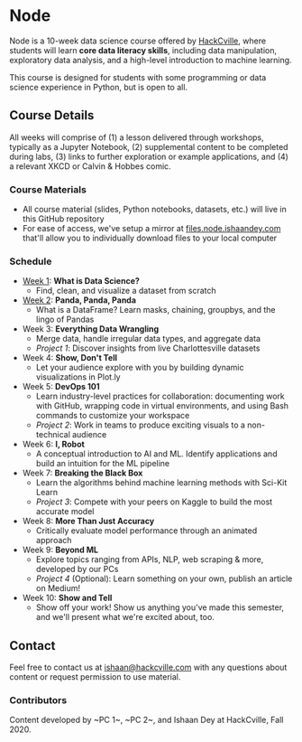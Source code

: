 # Node

Node is a 10-week data science course offered by [HackCville](https://hackcville.com/), where students will learn **core data literacy skills**, including data manipulation, exploratory data analysis, and a high-level introduction to machine learning. 

This course is designed for students with some programming or data science experience in Python, but is open to all. 

## Course Details 
All weeks will comprise of (1) a lesson delivered through workshops, typically as a Jupyter Notebook, (2) supplemental content to be completed during labs, (3) links to further exploration or example applications, and (4) a relevant XKCD or Calvin & Hobbes comic. 

### Course Materials
- All course material (slides, Python notebooks, datasets, etc.) will live in this GitHub repository
- For ease of access, we've setup a mirror at [files.node.ishaandey.com](https://files.node.ishaandey.com/) that'll allow you to individually download files to your local computer 

### Schedule
- [Week 1](https://files.node.ishaandey.com/week-1): **What is Data Science?** 
    - Find, clean, and visualize a dataset from scratch
- [Week 2](https://files.node.ishaandey.com/week-2): **Panda, Panda, Panda** 
    - What is a DataFrame? Learn masks, chaining, groupbys, and the lingo of Pandas
- Week 3: **Everything Data Wrangling** 
    - Merge data, handle irregular data types, and aggregate data 
    - *Project 1*: Discover insights from live Charlottesville datasets
- Week 4: **Show, Don't Tell** 
    - Let your audience explore with you by building dynamic visualizations in Plot.ly 
- Week 5: **DevOps 101** 
    - Learn industry-level practices for collaboration: documenting work with GitHub, wrapping code in virtual environments, and using Bash commands to customize your workspace
    - *Project 2*: Work in teams to produce exciting visuals to a non-technical audience 
- Week 6: **I, Robot** 
    - A conceptual introduction to AI and ML. Identify applications and build an intuition for the ML pipeline
- Week 7: **Breaking the Black Box** 
    - Learn the algorithms behind machine learning methods with Sci-Kit Learn
    - *Project 3*: Compete with your peers on Kaggle to build the most accurate model
- Week 8: **More Than Just Accuracy** 
    - Critically evaluate model performance through an animated approach
- Week 9: **Beyond ML** 
    - Explore topics ranging from APIs, NLP, web scraping & more, developed by our PCs
    - *Project 4* (Optional): Learn something on your own, publish an article on Medium!
- Week 10: **Show and Tell** 
    - Show off your work! Show us anything you've made this semester, and we'll present what we're excited about, too.

## Contact
Feel free to contact us at ishaan@hackcville.com with any questions about content or request permission to use material.

### Contributors
Content developed by ~PC 1~, ~PC 2~, and Ishaan Dey at HackCville, Fall 2020. 
